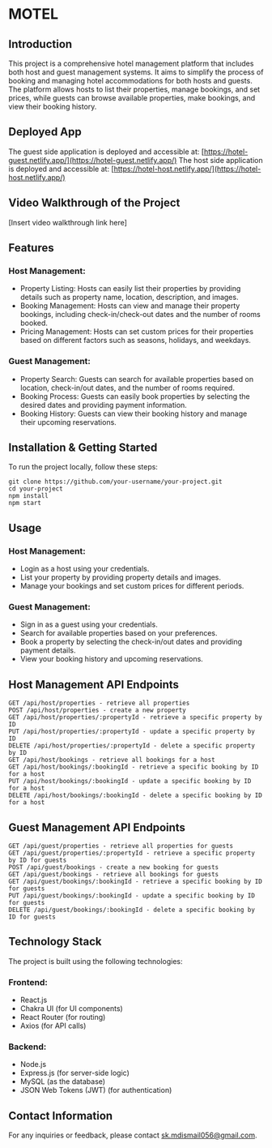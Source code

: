 MOTEL
=====

Introduction
------------

This project is a comprehensive hotel management platform that includes both host and guest management systems. It aims to simplify the process of booking and managing hotel accommodations for both hosts and guests. The platform allows hosts to list their properties, manage bookings, and set prices, while guests can browse available properties, make bookings, and view their booking history.

Deployed App
------------

The guest side application is deployed and accessible at: [https://hotel-guest.netlify.app/](https://hotel-guest.netlify.app/)
The host side application is deployed and accessible at: [https://hotel-host.netlify.app/](https://hotel-host.netlify.app/)

Video Walkthrough of the Project
--------------------------------

\[Insert video walkthrough link here\]

Features
--------

### Host Management:

*   Property Listing: Hosts can easily list their properties by providing details such as property name, location, description, and images.
*   Booking Management: Hosts can view and manage their property bookings, including check-in/check-out dates and the number of rooms booked.
*   Pricing Management: Hosts can set custom prices for their properties based on different factors such as seasons, holidays, and weekdays.

### Guest Management:

*   Property Search: Guests can search for available properties based on location, check-in/out dates, and the number of rooms required.
*   Booking Process: Guests can easily book properties by selecting the desired dates and providing payment information.
*   Booking History: Guests can view their booking history and manage their upcoming reservations.

Installation & Getting Started
------------------------------

To run the project locally, follow these steps:

    
    git clone https://github.com/your-username/your-project.git
    cd your-project
    npm install
    npm start
    

Usage
-----

### Host Management:

*   Login as a host using your credentials.
*   List your property by providing property details and images.
*   Manage your bookings and set custom prices for different periods.

### Guest Management:

*   Sign in as a guest using your credentials.
*   Search for available properties based on your preferences.
*   Book a property by selecting the check-in/out dates and providing payment details.
*   View your booking history and upcoming reservations.

Host Management API Endpoints
-----------------------------

    
    GET /api/host/properties - retrieve all properties
    POST /api/host/properties - create a new property
    GET /api/host/properties/:propertyId - retrieve a specific property by ID
    PUT /api/host/properties/:propertyId - update a specific property by ID
    DELETE /api/host/properties/:propertyId - delete a specific property by ID
    GET /api/host/bookings - retrieve all bookings for a host
    GET /api/host/bookings/:bookingId - retrieve a specific booking by ID for a host
    PUT /api/host/bookings/:bookingId - update a specific booking by ID for a host
    DELETE /api/host/bookings/:bookingId - delete a specific booking by ID for a host
    

Guest Management API Endpoints
------------------------------

    
    GET /api/guest/properties - retrieve all properties for guests
    GET /api/guest/properties/:propertyId - retrieve a specific property by ID for guests
    POST /api/guest/bookings - create a new booking for guests
    GET /api/guest/bookings - retrieve all bookings for guests
    GET /api/guest/bookings/:bookingId - retrieve a specific booking by ID for guests
    PUT /api/guest/bookings/:bookingId - update a specific booking by ID for guests
    DELETE /api/guest/bookings/:bookingId - delete a specific booking by ID for guests
    

Technology Stack
----------------

The project is built using the following technologies:

### Frontend:

*   React.js
*   Chakra UI (for UI components)
*   React Router (for routing)
*   Axios (for API calls)

### Backend:

*   Node.js
*   Express.js (for server-side logic)
*   MySQL (as the database)
*   JSON Web Tokens (JWT) (for authentication)

Contact Information
-------------------

For any inquiries or feedback, please contact [sk.mdismail056@gmail.com](mailto:sk.mdismail056@gmail.com).